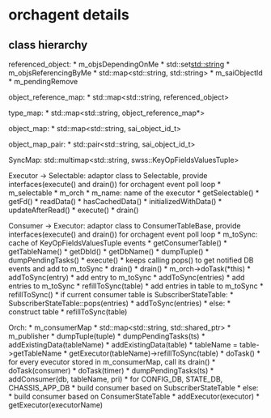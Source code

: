 # orchagent details

## class hierarchy

referenced_object:
    * m_objsDependingOnMe
        * std::set<std::string>
    * m_objsReferencingByMe
        * std::map<std::string, std::string>
    * m_saiObjectId
    * m_pendingRemove

object_reference_map:
    * std::map<std::string, referenced_object>

type_map:
    * std::map<std::string, object_reference_map*>

object_map:
    * std::map<std::string, sai_object_id_t>

object_map_pair:
    * std::pair<std::string, sai_object_id_t>

SyncMap: std::multimap<std::string, swss::KeyOpFieldsValuesTuple>

Executor -> Selectable: adaptor class to Selectable, provide interfaces(execute() and drain()) for orchagent event poll loop
    * m_selectable
    * m_orch
    * m_name: name of the executor
    * getSelectable()
    * getFd()
    * readData()
    * hasCachedData()
    * initializedWithData()
    * updateAfterRead()
    * execute()
    * drain()

Consumer -> Executor: adaptor class to ConsumerTableBase, provide interfaces(execute() and drain()) for orchagent event poll loop
    * m_toSync: cache of KeyOpFieldsValuesTuple events
    * getConsumerTable()
    * getTableName()
    * getDbId()
    * getDbName()
    * dumpTuple()
    * dumpPendingTasks()
    * execute()
        * keeps calling pops() to get notified DB events and add to m_toSync
        * drain()
    * drain()
        * m_orch->doTask(*this)
    * addToSync(entry)
        * add entry to m_toSync
    * addToSync(entries)
        * add entries to m_toSync
    * refillToSync(table)
        * add entries in table to m_toSync
    * refillToSync()
        * if current consumer table is SubscriberStateTable:
            * SubscriberStateTable::pops(entries)
            * addToSync(entries)
        * else:
            * construct table
            * refillToSync(table)

Orch:
    * m_consumerMap
        * std::map<std::string, std::shared_ptr<Executor>>
    * m_publisher
    * dumpTuple(tuple)
    * dumpPendingTasks(ts)
    * addExistingData(tableName)
    * addExistingData(table)
        * tableName = table->getTableName
        * getExecutor(tableName)->refillToSync(table)
    * doTask()
        * for every evecutor stored in m_consumerMap, call its drain()
    * doTask(consumer)
    * doTask(timer)
    * dumpPendingTasks(ts)
    * addConsumer(db, tableName, pri)
        * for CONFIG_DB, STATE_DB, CHASSIS_APP_DB
            * build consumer based on SubscriberStateTable
        * else:
            * build consumer based on ConsumerStateTable
    * addExecutor(executor)
    * getExecutor(executorName)